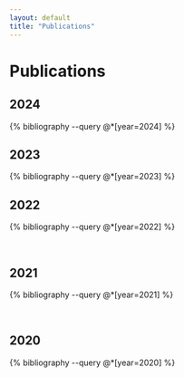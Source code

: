 ```yaml
---
layout: default
title: "Publications"
---
```


# Publications

## 2024

{% bibliography --query @*[year=2024] %}

## 2023

{% bibliography --query @*[year=2023] %}

## 2022

{% bibliography --query @*[year=2022] %}

&nbsp;

## 2021

{% bibliography --query @*[year=2021] %}

&nbsp;

## 2020

{% bibliography --query @*[year=2020] %}

